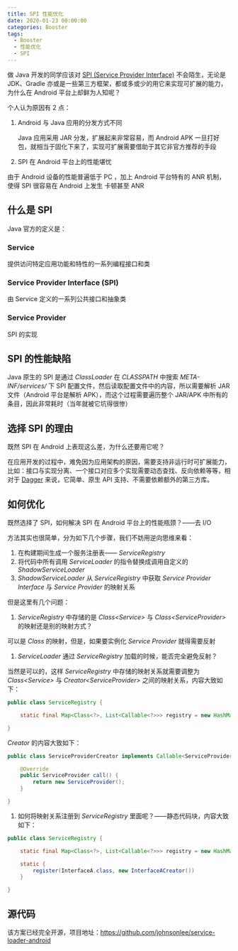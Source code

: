 ```yaml
---
title: SPI 性能优化
date: 2020-01-23 00:00:00
categories: Booster
tags:
  - Booster
  - 性能优化
  - SPI
---
```


做 Java 开发的同学应该对 [SPI (Service Provider Interface)](https://docs.oracle.com/javase/tutorial/ext/basics/spi.html) 不会陌生，无论是 JDK、Gradle 亦或是一些第三方框架，都或多或少的用它来实现可扩展的能力，为什么在 Android 平台上却鲜为人知呢？

个人认为原因有 2 点：

1. Android 与 Java 应用的分发方式不同

    Java 应用采用 JAR 分发，扩展起来非常容易，而 Android APK 一旦打好包，就相当于固化下来了，实现可扩展需要借助于其它非官方推荐的手段

1. SPI 在 Android 平台上的性能堪忧

  由于 Android 设备的性能普遍低于 PC ，加上 Android 平台特有的 ANR 机制，使得 SPI 很容易在 Android 上发生 卡顿甚至 ANR

## 什么是 SPI

Java 官方的定义是：

### Service

提供访问特定应用功能和特性的一系列编程接口和类

### Service Provider Interface (SPI)

由 Service 定义的一系列公共接口和抽象类

### Service Provider

SPI 的实现

## SPI 的性能缺陷

Java 原生的 SPI 是通过 *ClassLoader* 在 *CLASSPATH* 中搜索 *META-INF/services/* 下 SPI 配置文件，然后读取配置文件中的内容，所以需要解析 JAR 文件（Android 平台是解析 APK），而这个过程需要遍历整个 JAR/APK 中所有的条目，因此非常耗时（当年就被它坑得很惨）

## 选择 SPI 的理由

既然 SPI 在 Android 上表现这么差，为什么还要用它呢？

在应用开发的过程中，难免因为应用架构的原因，需要支持非运行时可扩展能力，比如：接口与实现分离、一个接口对应多个实现需要动态查找、反向依赖等等，相对于 [Dagger](https://github.com/google/dagger) 来说，它简单、原生 API 支持、不需要依赖额外的第三方库。

## 如何优化

既然选择了 SPI，如何解决 SPI 在 Android 平台上的性能瓶颈？——去 I/O

方法其实也很简单，分为如下几个步骤，我们不妨用逆向思维来看：

1. 在构建期间生成一个服务注册表—— *ServiceRegistry*
1. 将代码中所有调用 *ServiceLoader* 的指令替换成调用自定义的 *ShadowServiceLoader*
1. *ShadowServiceLoader* 从 *ServiceRegistry* 中获取 *Service Provider Interface* 与 *Service Provider* 的映射关系

但是这里有几个问题：

1. *ServiceRegistry* 中存储的是 *Class&lt;Service&gt;* 与 *Class&lt;ServiceProvider&gt;* 的映射还是别的映射方式？

  可以是 *Class* 的映射，但是，如果要实例化 *Service Provider* 就得需要反射

1. *ServiceLoader* 通过 *ServiceRegistry* 加载的时候，能否完全避免反射？

  当然是可以的，这样 *ServiceRegistry* 中存储的映射关系就需要调整为 *Class&lt;Service&gt;* 与 *Creator&lt;ServiceProvider&gt;* 之间的映射关系，内容大致如下：

  ```java
  public class ServiceRegistry {

      static final Map<Class<?>, List<Callable<?>>> registry = new HashMap<>();

  }
  ```

  *Creator* 的内容大致如下：

  ```java
  public class ServiceProviderCreator implements Callable<ServiceProvider> {

      @Override
      public ServiceProvider call() {
          return new ServiceProvider();
      }

  }
  ```

1. 如何将映射关系注册到 *ServiceRegistry* 里面呢？——静态代码块，内容大致如下：

  ```java
  public class ServiceRegistry {

      static final Map<Class<?>, List<Callable<?>>> registry = new HashMap<>();

      static {
          register(InterfaceA.class, new InterfaceACreator())
      }

  }
  ```

## 源代码

该方案已经完全开源，项目地址：https://github.com/johnsonlee/service-loader-android

